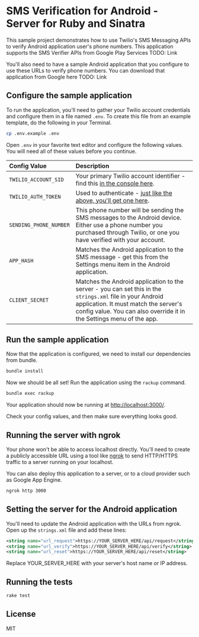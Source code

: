 # SMS Verification for Android - Server for Ruby and Sinatra

This sample project demonstrates how to use Twilio's SMS Messaging APIs to
verify Android application user's phone numbers. This application supports the
SMS Verifier APIs from Google Play Services TODO: Link

You'll also need to have a sample Android application that you configure to use
these URLs to verify phone numbers. You can download that application from
Google here TODO: Link

## Configure the sample application

To run the application, you'll need to gather your Twilio account credentials
and configure them in a file named `.env`. To create this file from an example
template, do the following in your Terminal.

```bash
cp .env.example .env
```

Open `.env` in your favorite text editor and configure the following values.
You will need all of these values before you continue.

| Config Value  | Description |
| :-------------  |:------------- |
`TWILIO_ACCOUNT_SID` | Your primary Twilio account identifier - find this [in the console here](https://www.twilio.com/console).
`TWILIO_AUTH_TOKEN` | Used to authenticate - [just like the above, you'll get one here](https://www.twilio.com/console).
`SENDING_PHONE_NUMBER` | This phone number will be sending the SMS messages to the Android device. Either use a phone number you purchased through Twilio, or one you have verified with your account.
`APP_HASH` | Matches the Android application to the SMS message - get this from the Settings menu item in the Android application.
`CLIENT_SECRET` | Matches the Android application to the server - you can set this in the `strings.xml` file in your Android application. It must match the server's config value. You can also override it in the Settings menu of the app.

## Run the sample application

Now that the application is configured, we need to install our dependencies
from bundle.

```bash
bundle install
```

Now we should be all set! Run the application using the `rackup` command.

```bash
bundle exec rackup
```

Your application should now be running at [http://localhost:3000/](http://localhost:3000/).

Check your config values, and then make sure everything looks good.

## Running the server with ngrok

Your phone won't be able to access localhost directly. You'll need to create a
publicly accessible URL using a tool like [ngrok](https://ngrok.com/) to send
HTTP/HTTPS traffic to a server running on your localhost.

You can also deploy this application to a server, or to a cloud provider such
as Google App Engine.

```bash
ngrok http 3000
```

## Setting the server for the Android application

You'll need to update the Android application with the URLs from ngrok. Open up
the `strings.xml` file and add these lines:

``` xml
<string name="url_request">https://YOUR_SERVER_HERE/api/request</string>
<string name="url_verify">https://YOUR_SERVER_HERE/api/verify</string>
<string name="url_reset">https://YOUR_SERVER_HERE/api/reset</string>
```

Replace YOUR_SERVER_HERE with your server's host name or IP address.

## Running the tests

```bash
rake test
```

## License
MIT
